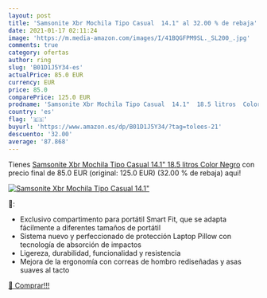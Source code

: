 ```yaml
---
layout: post
title: 'Samsonite Xbr Mochila Tipo Casual  14.1" al 32.00 % de rebaja'
date: 2021-01-17 02:11:24
image: 'https://m.media-amazon.com/images/I/41BQGFPM9SL._SL200_.jpg'
comments: true
category: ofertas
author: ring
slug: 'B01D1J5Y34-es'
actualPrice: 85.0 EUR
currency: EUR
price: 85.0
comparePrice: 125.0 EUR
prodname: 'Samsonite Xbr Mochila Tipo Casual  14.1"  18.5 litros  Color Negro'
country: 'es'
flag: '🇪🇸'
buyurl: 'https://www.amazon.es/dp/B01D1J5Y34/?tag=tolees-21'
descuento: '32.00'
average: '87.868'
---
```


Tienes [Samsonite Xbr Mochila Tipo Casual  14.1"  18.5 litros  Color Negro](https://www.amazon.es/dp/B01D1J5Y34/?tag=tolees-21) con precio final de  85.0 EUR (original: 125.0 EUR) (32.00 %  de rebaja) aqui!

[![Samsonite Xbr Mochila Tipo Casual  14.1"](https://m.media-amazon.com/images/I/41BQGFPM9SL._SL200_.jpg)](https://www.amazon.es/dp/B01D1J5Y34/?tag=tolees-21)

🔎:

- Exclusivo compartimento para portátil Smart Fit, que se adapta fácilmente a diferentes tamaños de portátil
- Sistema nuevo y perfeccionado de protección Laptop Pillow con tecnología de absorción de impactos
- Ligereza, durabilidad, funcionalidad y resistencia
- Mejora de la ergonomía con correas de hombro rediseñadas y asas suaves al tacto

[🛒 Comprar!!!](https://www.amazon.es/dp/B01D1J5Y34/?tag=tolees-21)
